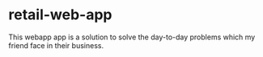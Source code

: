 # retail-web-app
This webapp app is a solution to solve the day-to-day problems which my friend face in their business.
